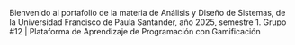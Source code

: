 Bienvenido al portafolio de la materia de Análisis y Diseño de Sistemas, de la Universidad Francisco de Paula Santander, año 2025, semestre 1. Grupo #12 | Plataforma de Aprendizaje de Programación con Gamificación
